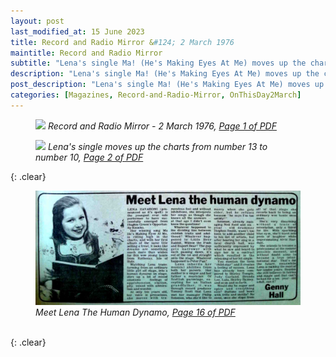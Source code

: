 ```yaml
---
layout: post
last_modified_at: 15 June 2023
title: Record and Radio Mirror &#124; 2 March 1976
maintitle: Record and Radio Mirror
subtitle: "Lena's single Ma! (He's Making Eyes At Me) moves up the charts from number 13 to number 10"
description: "Lena's single Ma! (He's Making Eyes At Me) moves up the charts from number 13 to number 10"
post_description: "Lena's single Ma! (He's Making Eyes At Me) moves up the charts from number 13 to number 10"
categories: [Magazines, Record-and-Radio-Mirror, OnThisDay2March]
---
```


<figure class="fig1">
<a href="/assets/images/magazines/1974-03-02-01-record-&-radio-mirror.png"><img src="/assets/images/magazines/1974-03-02-01-record-&-radio-mirror.png" class="full-width zoom-in" /></a>
<cite>Record and Radio Mirror - 2 March 1976, <a class="external-link" href="https://www.americanradiohistory.com/UK/Record-Mirror/70s/74/Record-Mirror-1974-03-02.pdf">Page 1 of PDF</a></cite>
</figure>

<figure class="fig2">
<a href="/assets/images/magazines/1974-03-02-02-record-&-radio-mirror.png"><img src="/assets/images/magazines/1974-03-02-02-record-&-radio-mirror.png" class="full-width zoom-in" /></a>
<cite>Lena's single moves up the charts from number 13 to number 10, <a class="external-link" href="https://www.americanradiohistory.com/UK/Record-Mirror/70s/74/Record-Mirror-1974-03-02.pdf#page=02">Page 2 of PDF</a></cite>
</figure>

{: .clear}

<figure class="fig3">
<a href="/assets/images/magazines/1974-03-02-16-record-&-radio-mirror-cropped.png"><img src="/assets/images/magazines/1974-03-02-16-record-&-radio-mirror-cropped.png" class="full-width zoom-in" /></a>
<cite>Meet Lena The Human Dynamo, <a class="external-link" href="https://www.americanradiohistory.com/UK/Record-Mirror/70s/74/Record-Mirror-1974-03-02.pdf#page=16">Page 16 of PDF</a></cite>
</figure>

<br />{: .clear}

